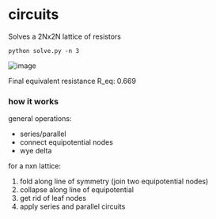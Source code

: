 # circuits

Solves a 2Nx2N lattice of resistors

`python solve.py -n 3`

![image](https://github.com/user-attachments/assets/5b605ede-af89-44f7-bf5a-b9a623e536cf)

Final equivalent resistance R_eq: 0.669

### how it works

general operations:

- series/parallel
- connect equipotential nodes
- wye delta

for a nxn lattice:

1. fold along line of symmetry (join two equipotential nodes)
2. collapse along line of equipotential
3. get rid of leaf nodes
4. apply series and parallel circuits
